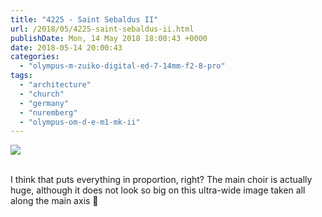 ```yaml
---
title: "4225 - Saint Sebaldus II"
url: /2018/05/4225-saint-sebaldus-ii.html
publishDate: Mon, 14 May 2018 18:00:43 +0000
date: 2018-05-14 20:00:43
categories: 
  - "olympus-m-zuiko-digital-ed-7-14mm-f2-8-pro"
tags: 
  - "architecture"
  - "church"
  - "germany"
  - "nuremberg"
  - "olympus-om-d-e-m1-mk-ii"
---
```

<div class="container">
<div class="center"><a target="_blank" href="https://d25zfm9zpd7gm5.cloudfront.net/1200x1200/2017/20170620_110048-2_lr.jpg"><img class="webfeedsFeaturedVisual" src="https://d25zfm9zpd7gm5.cloudfront.net/0600x0600/2017/20170620_110048-2_lr.jpg" /></a></div>
</div>
<br />

I think that puts everything in proportion, right? The main choir is actually huge, although it does not look so big on this ultra-wide image taken all along the main axis 🙂

